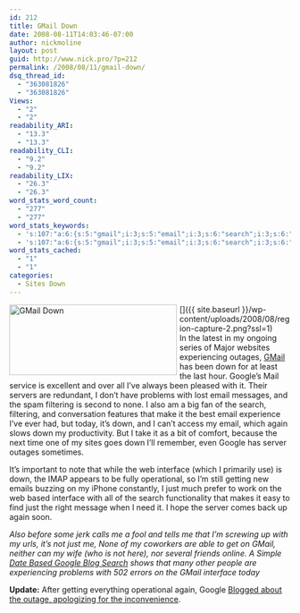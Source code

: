 ```yaml
---
id: 212
title: GMail Down
date: 2008-08-11T14:03:46-07:00
author: nickmoline
layout: post
guid: http://www.nick.pro/?p=212
permalink: /2008/08/11/gmail-down/
dsq_thread_id:
  - "363081826"
  - "363081826"
Views:
  - "2"
  - "2"
readability_ARI:
  - "13.3"
  - "13.3"
readability_CLI:
  - "9.2"
  - "9.2"
readability_LIX:
  - "26.3"
  - "26.3"
word_stats_word_count:
  - "277"
  - "277"
word_stats_keywords:
  - 's:107:"a:6:{s:5:"gmail";i:3;s:5:"email";i:3;s:6:"search";i:3;s:6:"google";i:3;s:9:"interface";i:3;s:4:"just";i:3;}";'
  - 's:107:"a:6:{s:5:"gmail";i:3;s:5:"email";i:3;s:6:"search";i:3;s:6:"google";i:3;s:9:"interface";i:3;s:4:"just";i:3;}";'
word_stats_cached:
  - "1"
  - "1"
categories:
  - Sites Down
---
```

[<img src="{{ site.baseurl }}/wp-content/uploads/2008/08/region-capture-2-300x126.png" alt="GMail Down" title="GMail Down" width="300" height="126"  align="left" style="margin-right:5px;margin-bottom:5px" data-recalc-dims="1" />]({{ site.baseurl }}/wp-content/uploads/2008/08/region-capture-2.png?ssl=1)  
In the latest in my ongoing series of Major websites experiencing outages, [GMail](http://www.gmail.com/) has been down for at least the last hour. Google&#8217;s Mail service is excellent and over all I&#8217;ve always been pleased with it. Their servers are redundant, I don&#8217;t have problems with lost email messages, and the spam filtering is second to none. I also am a big fan of the search, filtering, and conversation features that make it the best email experience I&#8217;ve ever had, but today, it&#8217;s down, and I can&#8217;t access my email, which again slows down my productivity. But I take it as a bit of comfort, because the next time one of my sites goes down I&#8217;ll remember, even Google has server outages sometimes.

It&#8217;s important to note that while the web interface (which I primarily use) is down, the IMAP appears to be fully operational, so I&#8217;m still getting new emails buzzing on my iPhone constantly, I just much prefer to work on the web based interface with all of the search functionality that makes it easy to find just the right message when I need it. I hope the server comes back up again soon.

_Also before some jerk calls me a fool and tells me that I&#8217;m screwing up with my urls, it&#8217;s not just me, None of my coworkers are able to get on GMail, neither can my wife (who is not here), nor several friends online. A Simple [Date Based Google Blog Search](http://blogsearch.google.com/blogsearch?q=gmail+502&ie=UTF-8&oe=utf-8&client=firefox-a&um=1&as_maxm=8&as_miny=2008&as_maxy=2008&as_minm=8&as_mind=11&as_maxd=11&as_drrb=b&ctz=420&c1cr=8%2F11%2F2008&c2cr=8%2F11%2F2008&btnD=Go) shows that many other people are experiencing problems with 502 errors on the GMail interface today_

**Update:** After getting everything operational again, Google [Blogged about the outage, apologizing for the inconvenience](http://gmailblog.blogspot.com/2008/08/we-feel-your-pain-and-were-sorry.html).